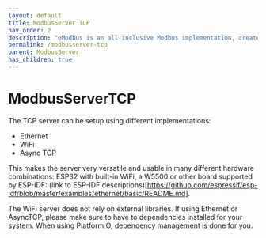 ```yaml
---
layout: default
title: ModbusServer TCP
nav_order: 2
description: "eModbus is an all-inclusive Modbus implementation, created for ESP32 and Arduino"
permalink: /modbusserver-tcp
parent: ModbusServer
has_children: true
---
```


# ModbusServerTCP

The TCP server can be setup using different implementations:
- Ethernet
- WiFi
- Async TCP

This makes the server very versatile and usable in many different hardware combinations: ESP32 with built-in WiFi, a W5500 or other board supported by ESP-IDF: (link to ESP-IDF descriptions)[https://github.com/espressif/esp-idf/blob/master/examples/ethernet/basic/README.md].

The WiFi server does not rely on external libraries. If using Ethernet or AsyncTCP, please make sure to have to dependencies installed for your system. When using PlatformIO, dependency management is done for you.
